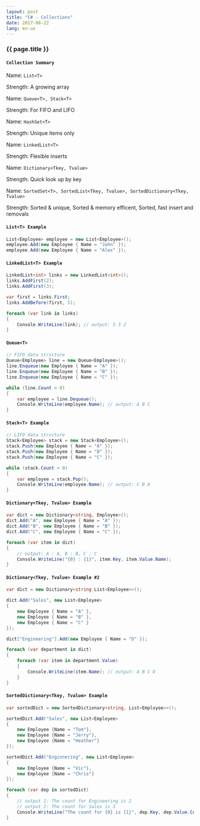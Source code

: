 ```yaml
---
layout: post
title: "C# - Collections"
date: 2017-06-22
lang: en-us
---
```


### {{ page.title }}

#### `Collection Summary`

Name: `List<T>`

Strength: A growing array


Name: `Queue<T>, Stack<T>`

Strength: For FIFO and LIFO

Name: `HashSet<T>`

Strength: Unique items only

Name: `LinkedList<T>`

Strength: Flexible inserts

Name: `Dictionary<Tkey, Tvalue>`

Strength: Quick look up by key

Name: `SortedSet<T>, SortedList<Tkey, Tvalue>, SortedDictionary<Tkey, Tvalue>`

Strength: Sorted & unique, Sorted & memory efficent, Sorted, fast insert and removals

#### `List<T> Example`

```csharp
List<Employee> employee = new List<Employee>();
employee.Add(new Employee { Name = "John" });
employee.Add(new Employee { Name = "Alex" });
```

#### `LinkedList<T> Example`

```csharp
LinkedList<int> links = new LinkedList<int>();
links.AddFirst(2);
links.AddFirst(3);

var first = links.First;
links.AddBefore(first, 5);

foreach (var link in links)
{
    Console.WriteLine(link); // output: 5 3 2
}
```

#### `Queue<T>`

```csharp
// FIFO data structure
Queue<Employee> line = new Queue<Employee>();
line.Enqueue(new Employee { Name = "A" });
line.Enqueue(new Employee { Name = "B" });
line.Enqueue(new Employee { Name = "C" });

while (line.Count > 0)
{
    var employee = line.Dequeue();
    Console.WriteLine(employee.Name); // output: A B C
}
```

#### `Stack<T> Example`

```csharp
// LIFO data structure
Stack<Employee> stack = new Stack<Employee>();
stack.Push(new Employee { Name = "A" });
stack.Push(new Employee { Name = "B" });
stack.Push(new Employee { Name = "C" });

while (stack.Count > 0)
{
    var employee = stack.Pop();
    Console.WriteLine(employee.Name); // output: C B A
}
```

#### `Dictionary<Tkey, Tvalue> Example`

```csharp
var dict = new Dictionary<string, Employee>();
dict.Add("A", new Employee { Name = "A" });
dict.Add("B", new Employee { Name = "B" });
dict.Add("C", new Employee { Name = "C" });

foreach (var item in dict)
{
    // output: A : A, B : B, C : C
    Console.WriteLine("{0} : {1}", item.Key, item.Value.Name);
}
```
#### `Dictionary<Tkey, Tvalue> Example #2`

```csharp
var dict = new Dictionary<string List<Employee>>();

dict.Add("Sales", new List<Employee>
{
    new Employee { Name = "A" },
    new Employee { Name = "B" },
    new Employee { Name = "C" }
});

dict["Engineering"].Add(new Employee { Name = "D" });

foreach (var department in dict)
{
    foreach (var item in department.Value)
    {
        Console.WriteLine(item.Name); // output: A B C D
    }
}

```

#### `SortedDictionary<Tkey, Tvalue> Example`

```csharp
var sortedDict = new SortedDictionary<string, List<Employee>>();

sortedDict.Add("Sales", new List<Employee>
{
    new Employee {Name = "Tom"},
    new Employee {Name = "Jerry"},
    new Employee {Name = "Heather"}
});

sortedDict.Add("Enginnering", new List<Employee>
{
    new Employee {Name = "Vic"},
    new Employee {Name = "Chris"}
});

foreach (var dep in sortedDict)
{
    // output 1: The count for Engineering is 2
    // output 2: The count for Sales is 3
    Console.WriteLine("The count for {0} is {1}", dep.Key, dep.Value.Count);
}
```
